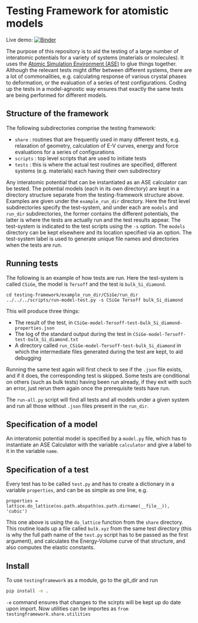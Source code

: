 Testing Framework for atomistic models
======================================

Live demo: [![Binder](https://mybinder.org/badge_logo.svg)](https://mybinder.org/v2/gh/libAtoms/testing-framework/public?filepath=examples%2Fdemo.ipynb)

The purpose of this repository is to aid the testing of a large number
of interatomic potentials for a variety of systems (materials or
molecules). It uses the [Atomic Simulation Environment (ASE)](https://gitlab.com/ase/ase) to glue
things together. Although the relevant tests might differ between
different systems, there are a lot of commonalities, e.g. calculating
response of various crystal phases to deformation, or the evaluation
of a series of test configurations. Coding up the tests in a
model-agnostic way ensures that exactly the same tests are being
performed for different models.


Structure of the framework
--------------------------

The following subdirectories comprise the testing framework:

- `share` : routines that are frequently used in many different
  tests, e.g. relaxation of geometry, calculation of E-V curves,
  energy and force evaluations for a series of configurations
- `scripts` : top level scripts that are used to initiate tests
- `tests` : this is where the actual test routines are specified,
  different systems (e.g. materials) each having their own
  subdirectory

Any interatomic potential that can be instantiated as an ASE
 calculator can be tested. The potential models (each in its own
 directory) are kept in a directory structure separate from the
 testing-framework structure above. Examples are given under the
 `example_run_dir` directory. Here the first level subdirectories specify
 the test-system, and under each are `models` and `run_dir` subdirectories,
 the former contains the different potentials, the latter is where
 the tests are actually run and the test results appear. The test-system
 is indicated to the test scripts using the `-s` option. The `models` directory
 can be kept elsewhere and its location specified via an option. The test-system
 label is used to generate unique file names and directories when the
 tests are run. 

Running tests
-------------

The following is an example of how tests are run. Here the test-system
is called `CSiGe`, the model is `Tersoff` and the test is `bulk_Si_diamond`.


```
cd testing-framework/example_run_dir/CSiGe/run_dir
../../../scripts/run-model-test.py -s CSiGe Tersoff bulk_Si_diamond
```

This will produce three things:

- The result of the test, in
  `CSiGe-model-Tersoff-test-bulk_Si_diamond-properties.json`
- The log of the standard output during the test in
  `CSiGe-model-Tersoff-test-bulk_Si_diamond.txt`
- A directory called `run_CSiGe-model-Tersoff-test-bulk_Si_diamond` in
  which the intermediate files generated during the test are kept, to
  aid debugging

Running the same test again will first check to see if the `.json`
file exists, and if it does, the corresponding test is skipped. Some tests
are conditional on others (such as bulk tests) having been run already, if they exit with such 
an error, just rerun them again once the prerequisite tests have run. 

The `run-all.py` script will find all tests and all models under a
given system and run all those without `.json` files present in the
`run_dir`.


Specification of a model
------------------------

An interatomic potential model is specified by a `model.py` file,
which has to instantiate an ASE Calculator with the variable `calculator`
and give a label to it in the variable `name`.

Specification of a test
-----------------------

Every test has to be called `test.py` and has to create a dictionary in a variable `properties`, and can be as simple as one line, e.g.
```
properties = lattice.do_lattice(os.path.abspath(os.path.dirname(__file__)), 'cubic')
```

This one above is using the `do_lattice` function from the `share`
directory. This routine loads up a file called `bulk.xyz` from the same test directory 
(this is why the full path name of the `test.py` script has to be
passed as the first argument), and calculates the Energy-Volume curve
of that structure, and also computes the elastic constants. 

Install
-------

To use `testingframework` as a module, go to the git_dir and run

```bash
pip install -e .
```
 `-e` command ensures that changes to the scirpts will be kept up do date upon import. 
 Now utilities can be importes as `from testingframework.share.utilities`